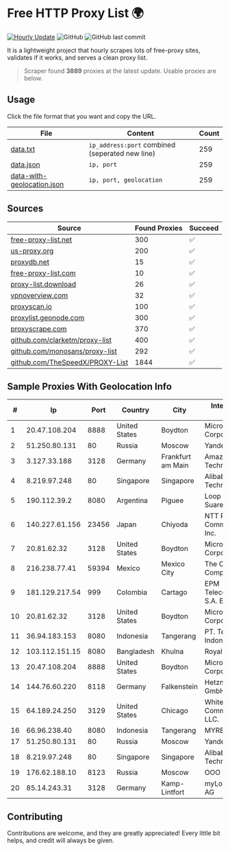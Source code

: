 
# Free HTTP Proxy List 🌍

[![Hourly Update](https://github.com/mertguvencli/http-proxy-list/actions/workflows/main.yml/badge.svg?branch=main)](https://github.com/mertguvencli/http-proxy-list/actions/workflows/main.yml)
![GitHub](https://img.shields.io/github/license/mertguvencli/http-proxy-list)
![GitHub last commit](https://img.shields.io/github/last-commit/mertguvencli/http-proxy-list)

It is a lightweight project that hourly scrapes lots of free-proxy sites, validates if it works, and serves a clean proxy list.


> Scraper found **3889** proxies at the latest update. Usable proxies are below.

## Usage

Click the file format that you want and copy the URL.


|File|Content|Count|
|----|-------|-----|
|[data.txt](https://raw.githubusercontent.com/mertguvencli/http-proxy-list/main/proxy-list/data.txt)|`ip_address:port` combined (seperated new line)|259|
|[data.json](https://raw.githubusercontent.com/mertguvencli/http-proxy-list/main/proxy-list/data.json)|`ip, port`|259|
|[data-with-geolocation.json](https://raw.githubusercontent.com/mertguvencli/http-proxy-list/main/proxy-list/data-with-geolocation.json)|`ip, port, geolocation`|259|

## Sources

|Source|Found Proxies|Succeed|
|------|-------------|-------|
|[free-proxy-list.net](https://free-proxy-list.net)|300|✅|
|[us-proxy.org](https://www.us-proxy.org)|200|✅|
|[proxydb.net](http://proxydb.net)|15|✅|
|[free-proxy-list.com](https://free-proxy-list.com/?page=&port=&type%5B%5D=http&type%5B%5D=https&up_time=0&search=Search)|10|✅|
|[proxy-list.download](https://www.proxy-list.download/HTTP)|26|✅|
|[vpnoverview.com](https://vpnoverview.com/privacy/anonymous-browsing/free-proxy-servers)|32|✅|
|[proxyscan.io](https://www.proxyscan.io)|100|✅|
|[proxylist.geonode.com](https://proxylist.geonode.com/api/proxy-list?limit=300&page=1&sort_by=lastChecked&sort_type=desc&protocols=http,https)|300|✅|
|[proxyscrape.com](https://api.proxyscrape.com/v2/?request=displayproxies&protocol=http&timeout=10000&country=all&ssl=all&anonymity=all)|370|✅|
|[github.com/clarketm/proxy-list](https://raw.githubusercontent.com/clarketm/proxy-list/master/proxy-list-raw.txt)|400|✅|
|[github.com/monosans/proxy-list](https://raw.githubusercontent.com/monosans/proxy-list/main/proxies/http.txt)|292|✅|
|[github.com/TheSpeedX/PROXY-List](https://raw.githubusercontent.com/TheSpeedX/PROXY-List/master/http.txt)|1844|✅|


## Sample Proxies With Geolocation Info

|#|Ip|Port|Country|City|Internet Service Provider|
|-|--|----|-------|----|-------------------------|
|1|20.47.108.204|8888|United States|Boydton|Microsoft Corporation|
|2|51.250.80.131|80|Russia|Moscow|Yandex.Cloud LLC|
|3|3.127.33.188|3128|Germany|Frankfurt am Main|Amazon Technologies Inc.|
|4|8.219.97.248|80|Singapore|Singapore|Alibaba (US) Technology Co., Ltd.|
|5|190.112.39.2|8080|Argentina|Piguee|Loop Coronel Suarez S.A.|
|6|140.227.61.156|23456|Japan|Chiyoda|NTT PC Communications, Inc.|
|7|20.81.62.32|3128|United States|Boydton|Microsoft Corporation|
|8|216.238.77.41|59394|Mexico|Mexico City|The Constant Company|
|9|181.129.217.54|999|Colombia|Cartago|EPM Telecomunicaciones S.A. E.S.P.|
|10|20.81.62.32|3128|United States|Boydton|Microsoft Corporation|
|11|36.94.183.153|8080|Indonesia|Tangerang|PT. Telekomunikasi Indonesia|
|12|103.112.151.15|8080|Bangladesh|Khulna|Royalnet|
|13|20.47.108.204|8888|United States|Boydton|Microsoft Corporation|
|14|144.76.60.220|8118|Germany|Falkenstein|Hetzner Online GmbH|
|15|64.189.24.250|3129|United States|Chicago|WhiteSky Communications, LLC.|
|16|66.96.238.40|8080|Indonesia|Tangerang|MYREPUBLIC|
|17|51.250.80.131|80|Russia|Moscow|Yandex.Cloud LLC|
|18|8.219.97.248|80|Singapore|Singapore|Alibaba (US) Technology Co., Ltd.|
|19|176.62.188.10|8123|Russia|Moscow|OOO Istranet|
|20|85.14.243.31|3128|Germany|Kamp-Lintfort|myLoc managed IT AG|



## Contributing

Contributions are welcome, and they are greatly appreciated! Every
little bit helps, and credit will always be given.

